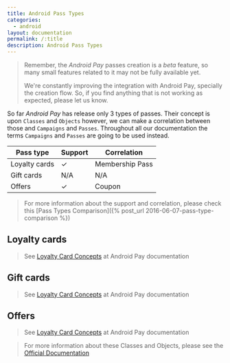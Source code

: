 ```yaml
---
title: Android Pass Types
categories:
  - android
layout: documentation
permalink: /:title
description: Android Pass Types
---
```


> Remember, the *Android Pay* passes creation is a *beta* feature, so many small features related
> to it may not be fully available yet.
>
> We're constantly improving the integration with Android Pay, specially the creation flow.
> So, if you find anything that is not working as expected, please let us know.

So far *Android Pay* has release only 3 types of passes. Their concept is upon `Classes` and
`Objects` however, we can make a correlation between those and `Campaigns` and `Passes`.
Throughout all our documentation the terms `Campaigns` and `Passes` are going to be used instead.

| Pass type     | Support    | Correlation     |
|---------------|------------|-----------------|
| Loyalty cards | &#10003;   | Membership Pass |
| Gift cards    | N/A        | N/A             |
| Offers        | &#10003;   | Coupon          |

> For more information about the support and correlation, please check this
> [Pass Types Comparison]({% post_url 2016-06-07-pass-type-comparison %})

## Loyalty cards

>  See <a href="https://developers.google.com/save-to-android-pay/guides/loyalty/concepts" target="_blank">
Loyalty Card Concepts</a>
> at Android Pay documentation

## Gift cards


>  See <a href="https://developers.google.com/save-to-android-pay/guides/gift-cards/concepts" target="_blank">
Loyalty Card Concepts</a>
> at Android Pay documentation


## Offers

>  See <a href="https://developers.google.com/save-to-android-pay/guides/offers/concepts" target="_blank">
Loyalty Card Concepts</a>
> at Android Pay documentation





> For more information about these Classes and Objects, please see the
> <a href="https://developers.google.com/save-to-android-pay/">Official Documentation</a>
